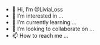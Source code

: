- 👋 Hi, I’m @LiviaLoss
- 👀 I’m interested in ...
- 🌱 I’m currently learning ...
- 💞️ I’m looking to collaborate on ...
- 📫 How to reach me ...

<!---
LiviaLoss/LiviaLoss is a ✨ special ✨ repository because its `README.md` (this file) appears on your GitHub profile.
You can click the Preview link to take a look at your changes.
--->
